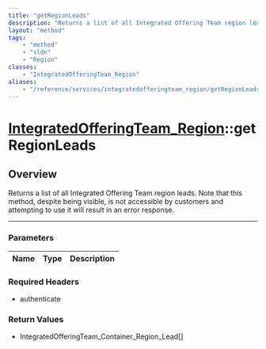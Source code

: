 ```yaml
---
title: "getRegionLeads"
description: "Returns a list of all Integrated Offering Team region leads. Note that this method, despite being visible, is not access... "
layout: "method"
tags:
    - "method"
    - "sldn"
    - "Region"
classes:
    - "IntegratedOfferingTeam_Region"
aliases:
    - "/reference/services/integratedofferingteam_region/getRegionLeads"
---
```

# [IntegratedOfferingTeam_Region](/reference/services/IntegratedOfferingTeam_Region)::getRegionLeads




## Overview 
Returns a list of all Integrated Offering Team region leads. Note that this method, despite being visible, is not accessible by customers and attempting to use it will result in an error response. 

-----

### Parameters 
|Name | Type | Description |
| --- | --- | --- |


### Required Headers
* authenticate


### Return Values
* IntegratedOfferingTeam_Container_Region_Lead[]




